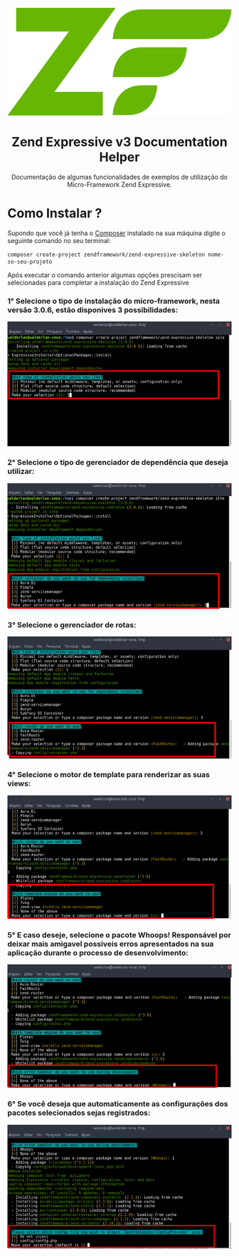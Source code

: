 <p align="center">
  <img src="https://github.com/WalderlanSena/zend-expressive-documentation/blob/master/imagens/zf-logo-mark.svg" />  
</p>

<h1 align="center">Zend Expressive v3 Documentation Helper</h1>
<p align="center">Documentação de algumas funcionalidades de exemplos de utilização do Micro-Framework Zend Expressive.</p>


<h1>Como Instalar ?</h1>

<p>Supondo que você já tenha o <a href="https://getcomposer.org/download/" target="_blank">Composer</a> instalado na sua máquina digite o seguinte comando no seu terminal: </p>

```
composer create-project zendframework/zend-expressive-skeleton nome-so-seu-projeto
```

<p>Após executar o comando anterior algumas opções prescisam ser selecionadas para completar a instalação do Zend Expressive</p>

<h3>1° Selecione o tipo de instalação do micro-framework, nesta versão 3.0.6, estão disponives 3 possibilidades: </h3>

<p align="center">
  <img src="https://github.com/WalderlanSena/zend-expressive-documentation/blob/master/imagens/01.png" />
</p>


<h3>2° Selecione o tipo de gerenciador de dependência que deseja utilizar: </h3>

<p align="center">
  <img src="https://github.com/WalderlanSena/zend-expressive-documentation/blob/master/imagens/02.png" />
</p>


<h3>3° Selecione o gerenciador de rotas: </h3>

<p align="center">
  <img src="https://github.com/WalderlanSena/zend-expressive-documentation/blob/master/imagens/03.png" />
</p>

<h3>4° Selecione o motor de template para renderizar as suas views: </h3>

<p align="center">
  <img src="https://github.com/WalderlanSena/zend-expressive-documentation/blob/master/imagens/04.png" />
</p>

<h3>5° E caso deseje, selecione o pacote Whoops! Responsável por deixar mais amigavel possiveis erros apresentados na sua aplicação durante o processo de desenvolvimento: </h3>

<p align="center">
  <img src="https://github.com/WalderlanSena/zend-expressive-documentation/blob/master/imagens/05.png" />
</p>

<h3>6° Se você deseja que automaticamente as configurações dos pacotes selecionados sejas registrados: </h3>

<p align="center">
  <img src="https://github.com/WalderlanSena/zend-expressive-documentation/blob/master/imagens/06.png" />
</p>
